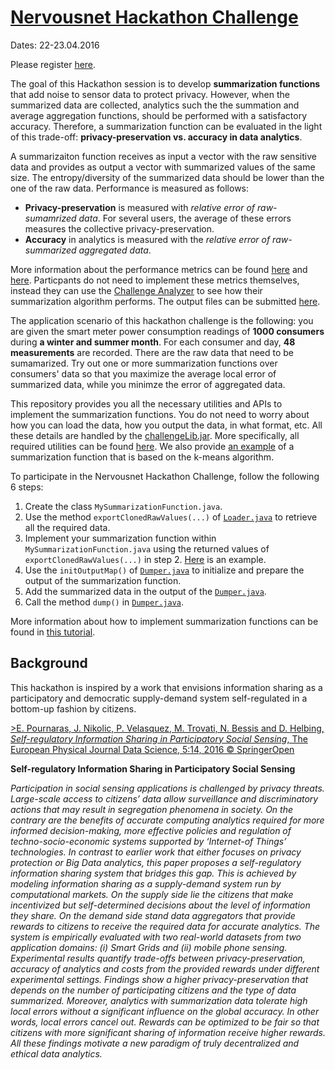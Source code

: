# [Nervousnet Hackathon Challenge](https://github.com/epournaras/Nervousnet-Hackathon-Challenge/blob/master/tutorial/tutorial_v1.1.pdf)

Dates: 22-23.04.2016

Please register [here](http://phplist.inn.ac/?p=subscribe&id=2).

The goal of this Hackathon session is to develop __summarization functions__ that add noise to sensor data to protect privacy. However, when the summarized data are collected, analytics such the the summation and average aggregation functions, should be performed with a satisfactory accuracy. Therefore, a summarization function can be evaluated in the light of this trade-off: __privacy-preservation vs. accuracy in data analytics__. 

A summarizaiton function receives as input a vector with the raw sensitive data and provides as output a vector with summarized values of the same size. The entropy/diversity of the summarized data should be lower than the one of the raw data. Performance is measured as follows: 

* __Privacy-preservation__ is measured with _relative error of raw-sumamrized data_. For several users, the average of these errors measures the collective privacy-preservation. 
* __Accuracy__ in analytics is measured with the _relative error of raw-summarized aggregated data_. 

More information about the performance metrics can be found [here](https://github.com/epournaras/Nervousnet-Hackathon-Challenge/blob/master/papers/Self-regulatory-information-sharing-in-participatory-social-sensing.pdf) and [here](https://github.com/epournaras/Nervousnet-Hackathon-Challenge/blob/master/presentations/information-sharing.pdf). Particpants do not need to implement these metrics themselves, instead they can use the [Challenge Analyzer](https://github.com/epournaras/Nervousnet-Hackathon-Challenge/tree/master/ChallengeAnalyser) to see how their summarization algorithm performs. The output files can be submitted [here](http://hackathon.inn.ac/submission/).

The application scenario of this hackathon challenge is the following: you are given the smart meter power consumption readings of __1000 consumers__ during __a winter and summer month__. For each consumer and day, __48 measurements__ are recorded. There are the raw data that need to be sumamarized. Try out one or more summarization functions over consumers' data so that you maximize the average local error of summarized data, while you minimze the error of aggregated data. 

This repository provides you all the necessary utilities and APIs to implement the summarization functions. You do not need to worry about how you can load the data, how you output the data, in what format, etc. All these details are handled by the [challengeLib.jar](https://github.com/epournaras/Nervousnet-Hackathon-Challenge/blob/master/ChallengeLib/challengeLib.jar). More specifically, all required utilities can be found [here](https://github.com/epournaras/Nervousnet-Hackathon-Challenge/tree/master/ChallengeLib/src/nervousnet/challenge). We also provide [an example](https://github.com/epournaras/Nervousnet-Hackathon-Challenge/tree/master/ChallengeLib/src/test) of a summarization function that is based on the k-means algorithm. 

To participate in the Nervousnet Hackathon Challenge, follow the following 6 steps:

1. Create the class ```MySummarizationFunction.java```. 
2. Use the method ```exportClonedRawValues(...)``` of [```Loader.java```](https://github.com/epournaras/Nervousnet-Hackathon-Challenge/blob/master/ChallengeLib/src/nervousnet/challenge/Loader.java) to retrieve all the required data.
3. Implement your summarization function within ```MySummarizationFunction.java``` using the returned values of ```exportClonedRawValues(...)``` in step 2. [Here](https://github.com/epournaras/Nervousnet-Hackathon-Challenge/blob/master/ChallengeLib/src/test/Tester.java) is an example.
4. Use the ```initOutputMap()``` of [```Dumper.java```](https://github.com/epournaras/Nervousnet-Hackathon-Challenge/blob/master/ChallengeLib/src/nervousnet/challenge/Dumper.java) to initialize and prepare the output of the summarization function. 
5. Add the summarized data in the output of the [```Dumper.java```](https://github.com/epournaras/Nervousnet-Hackathon-Challenge/blob/master/ChallengeLib/src/nervousnet/challenge/Dumper.java).
6. Call the method ```dump()``` in [```Dumper.java```](https://github.com/epournaras/Nervousnet-Hackathon-Challenge/blob/master/ChallengeLib/src/nervousnet/challenge/Dumper.java). 

More information about how to implement summarization functions can be found in [this tutorial](https://github.com/epournaras/Nervousnet-Hackathon-Challenge/blob/master/tutorial/tutorial_v1.1.pdf). 


Background
---

This hackathon is inspired by a work that envisions information sharing as a participatory and democratic supply-demand system self-regulated in a bottom-up fashion by citizens. 

[>E. Pournaras, J. Nikolic, P. Velasquez, M. Trovati, N. Bessis and D. Helbing, _Self-regulatory Information Sharing in Participatory Social Sensing_, The European Physical Journal Data Science, 5:14, 2016 © SpringerOpen](http://epjdatascience.springeropen.com/articles/10.1140/epjds/s13688-016-0074-4)

__Self-regulatory Information Sharing in Participatory Social Sensing__

_Participation in social sensing applications is challenged by privacy threats. Large-scale access to citizens’ data allow surveillance and discriminatory actions that may result in segregation phenomena in society. On the contrary are the benefits of accurate computing analytics required for more informed decision-making, more effective policies and regulation of techno-socio-economic systems supported by ‘Internet-of Things’ technologies. In contrast to earlier work that either focuses on privacy protection or Big Data analytics, this paper proposes a self-regulatory information sharing system that bridges this gap. This is achieved by modeling information sharing as a supply-demand system run by computational markets. On the supply side lie the citizens that make incentivized but self-determined decisions about the level of information they share. On the demand side stand data aggregators that provide rewards to citizens to receive the required data for accurate analytics. The system is empirically evaluated with two real-world datasets from two application domains: (i) Smart Grids and (ii) mobile phone sensing. Experimental results quantify trade-offs between privacy-preservation, accuracy of analytics and costs from the provided rewards under different experimental settings. Findings show a higher privacy-preservation that depends on the number of participating citizens and the type of data summarized. Moreover, analytics with summarization data tolerate high local errors without a significant influence on the global accuracy. In other words, local errors cancel out. Rewards can be optimized to be fair so that citizens with more significant sharing of information receive higher rewards. All these findings motivate a new paradigm of truly decentralized and ethical data analytics._
